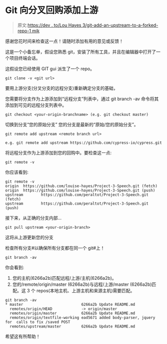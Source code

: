 # Git 向分叉回购添加上游

> 原文:[https://dev . to/Lou Hayes 3/git-add-an-upstream-to-a-forked-repo-1 mik](https://dev.to/louhayes3/git-add-an-upstream-to-a-forked-repo-1mik)

感谢您花时间来检查这一点！请随时添加有用的意见或反馈！

这是一个小备忘单，假设您熟悉 git，安装了所有工具，并且在编辑器中打开了一个项目终端会话。

这假设您已经使用 GIT gui 派生了一个 repo。

```
git clone -v <git url> 
```

要用上游分支(分叉分支的远程分支)重新确定分支的基础，

您需要将分支作为上游添加到“远程分支”列表中，通过 git branch -av 命令将其添加到可见的远程分支列表中。

```
git checkout <your-origin-branchname> (e.g. git checkout master) 
```

切换到分支“您的原始分支”
您的分支是最新的“原始/您的原始分支”。

```
git remote add upstream <remote branch url> 

e.g. git remote add upstream https://github.com/cypress-io/cypress.git 
```

将远程分支作为上游添加到您的回购中。要检查这一点:

```
git remote -v 
```

你应该看到:

```
git remote -v
origin  https://github.com/louise-hayes/Project-3-Speech.git (fetch)
origin  https://github.com/louise-hayes/Project-3-Speech.git (push)
upstream        https://github.com/peraltot/Project-3-Speech.git (fetch)
upstream        https://github.com/peraltot/Project-3-Speech.git (push) 
```

接下来，从正确的分支内部...

```
git pull upstream <your-origin-branch> 
```

这将从上游更新您的分支

检查所有分支#以确保所有分支都在同一个 git#上！

```
git branch -av 
```

你会看到:

1.  您的主机(6266a2b)匹配远程/上游/主机(6266a2b)。
2.  您的/remote/origin/master (6266a2b)与远程/上游/master (6266a2b)匹配。这 3 个 repos(本地主机、上游主机和来源主机)需要匹配。

```
git branch -av
* master                          6266a2b Update README.md
  remotes/origin/HEAD             -> origin/master
  remotes/origin/master           6266a2b Update README.md
  remotes/origin/textfile-working ead5671 added body-parser, jquery for  calls to fix /saved POST
  remotes/upstream/master         6266a2b Update README.md 
```

希望这有所帮助！